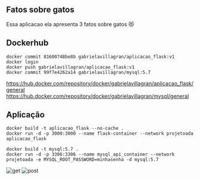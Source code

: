 ## Fatos sobre gatos
Essa aplicacao ela apresenta 3 fatos sobre gatos 😻

## Dockerhub
```
docker commit 81600748be8b gabrielavillagran/aplicacao_flask:v1
docker login
docker push gabrielavillagran/aplicacao_flask:v1
docker commit 99f7e4262a14 gabrielavillagran/mysql:5.7 
```
https://hub.docker.com/repository/docker/gabrielavillagran/aplicacao_flask/general
https://hub.docker.com/repository/docker/gabrielavillagran/mysql/general

## Aplicação
```
docker build -t aplicacao_flask --no-cache .
docker run -d -p 3000:3000 --name flask-container --network projetoada aplicacao_flask

docker build -t mysql:5.7 .
docker run -d -p 3306:3306 --name mysql_api_container --network projetoada -e MYSQL_ROOT_PASSWORD=minhasenha -d mysql:5.7 
```
![get](https://github.com/gabrielavillagran/Ada_docker/assets/92838700/02ad9025-7a5d-4328-95ef-b96985863125)
![post](https://github.com/gabrielavillagran/Ada_docker/assets/92838700/733b2aff-f6b0-4b7a-9eeb-3fceeb050725)
